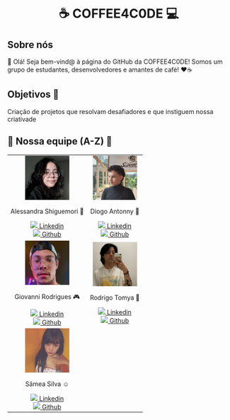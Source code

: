 <div align="center"><h1>☕ COFFEE4C0DE 💻</h1></div>

## Sobre nós

👋 Olá! Seja bem-vind@ à página do GitHub da COFFEE4C0DE! Somos um grupo de estudantes, desenvolvedores e amantes de café! ❤️☕

## Objetivos 🎯

Criação de projetos que resolvam desafiadores e que instiguem nossa criativade

## 💪 Nossa equipe (A-Z) 💪

<table align="center">
  <tr>
    <td align="center">
      <img src="./Membros/Alessandra.jpg" width="100px">
      <p>Alessandra Shiguemori 🦊</p>
      <a href="https://www.linkedin.com/in/alessandra-shiguemori-32368131/"><img src="https://cdn-icons-png.flaticon.com/512/145/145807.png" width="15px">  Linkedin</a>
      <br>
      <a href="https://github.com/foxczie"><img src="https://cdn-icons-png.flaticon.com/512/733/733553.png" width="15px">  Github</a>
    </td>
    <td align="center">
      <img src="./Membros/Diogo.jpg" width="100px">
      <p>Diogo Antonny 🥁</p>
      <a href="https://www.linkedin.com/in/diogo-antonny/"><img src="https://cdn-icons-png.flaticon.com/512/145/145807.png" width="15px">  Linkedin</a>
      <br>
      <a href="https://github.com/DiogoJP202"><img src="https://cdn-icons-png.flaticon.com/512/733/733553.png" width="15px">  Github</a>
    </td>
  </tr>
  <tr>
    <td align="center">
      <img src="./Membros/Giovanni.jpg" width="100px">
      <p>Giovanni Rodrigues 🎮</p>
      <a href="https://www.linkedin.com/in/giovanni-rodrigues-5b2259325/"><img src="https://cdn-icons-png.flaticon.com/512/145/145807.png" width="15px">  Linkedin</a>
      <br>
      <a href="https://github.com/GioDev29"><img src="https://cdn-icons-png.flaticon.com/512/733/733553.png" width="15px">  Github</a>
    </td>
    <td align="center">
      <img src="./Membros/Rodrigo.jpg" width="100px">
      <p>Rodrigo Tomya 🐉</p>
      <a href="https://www.linkedin.com/in/rodrigo-tomya-maruyama-7483462ab/"><img src="https://cdn-icons-png.flaticon.com/512/145/145807.png" width="15px">  Linkedin</a>
      <br>
      <a href="https://github.com/DigoTomya"><img src="https://cdn-icons-png.flaticon.com/512/733/733553.png" width="15px">  Github</a>
    </td>
  </tr>
  <tr>
    <td align="center">
      <img src="./Membros/Samea.jpg" width="100px">
      <p>Sâmea Silva ☺️</p>
      <a href="https://www.linkedin.com/in/samea-silva/"><img src="https://cdn-icons-png.flaticon.com/512/145/145807.png" width="15px">  Linkedin</a>
      <br>
      <a href="https://github.com/samea-jesus0"><img src="https://cdn-icons-png.flaticon.com/512/733/733553.png" width="15px">  Github</a>
    </td>
    <td></td>
  </tr>
</table>
